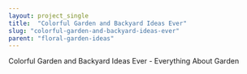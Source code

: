 ```yaml
---
layout: project_single
title:  "Colorful Garden and Backyard Ideas Ever"
slug: "colorful-garden-and-backyard-ideas-ever"
parent: "floral-garden-ideas"
---
```

Colorful Garden and Backyard Ideas Ever - Everything About Garden